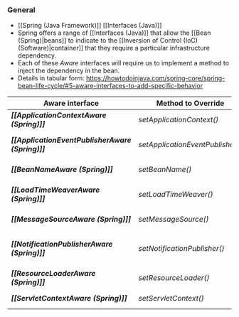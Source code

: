 ### General
- [[Spring (Java Framework)]] [[Interfaces (Java)]]
- Spring offers a range of [[Interfaces (Java)]] that allow the [[Bean (Spring)|beans]] to indicate to the [[Inversion of Control (IoC) (Software)|container]] that they require a particular infrastructure dependency. 
- Each of these _Aware_ interfaces will require us to implement a method to inject the dependency in the bean.
- Details in tabular form: https://howtodoinjava.com/spring-core/spring-bean-life-cycle/#5-aware-interfaces-to-add-specific-behavior


| Aware interface                                 | Method to Override               | Purpose                                                                              |
| ----------------------------------------------- | -------------------------------- | ------------------------------------------------------------------------------------ |
| _**[[ApplicationContextAware (Spring)]]**_        | _setApplicationContext()_        | Sets the _ApplicationContext_ that the bean runs in.                                 |
| _**[[ApplicationEventPublisherAware (Spring)]]**_ | _setApplicationEventPublisher()_ | Sets the _ApplicationEventPublisher_ that the bean runs in.                          |
| **_[[BeanNameAware (Spring)]]_**                  | _setBeanName()_                  | Sets the name of the bean in the bean factory.                                       |
| **_[[LoadTimeWeaverAware (Spring)]]_**            | _setLoadTimeWeaver()_            | Sets the _LoadTimeWeaver_ of this object’s containing _ApplicationContext_.          |
| **_[[MessageSourceAware (Spring)]]_**             | _setMessageSource()_             | Sets the _MessageSource_ that this bean runs in.                                     |
| **_[[NotificationPublisherAware (Spring)]]_**     | _setNotificationPublisher()_     | Sets the _NotificationPublisher_ instance for the current managed resource instance. |
| _**[[ResourceLoaderAware (Spring)]]**_            | _setResourceLoader()_            | Sets the _ResourceLoader_ that this object runs in.                                  |
| **_[[ServletContextAware (Spring)]]_**            | _setServletContext()_            | Sets the _ServletContext_ that this object runs in.                                  |
